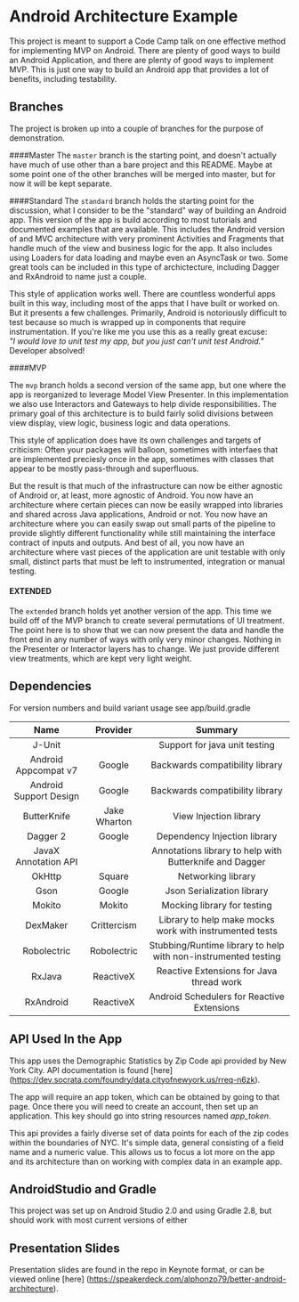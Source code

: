 Android Architecture Example
===
This project is meant to support a Code Camp talk on one effective method for implementing MVP on Android. There are plenty of good ways to build an Android Application, and there are plenty of good ways to implement MVP. This is just one way to build an Android app that provides a lot of benefits, including testability.

Branches
---
The project is broken up into a couple of branches for the purpose of demonstration. 

####Master
The `master` branch is the starting point, and doesn't actually have much of use other than a bare project and this README. Maybe at some point one of the other branches will be merged into master, but for now it will be kept separate.

####Standard
The `standard` branch holds the starting point for the discussion, what I consider to be the "standard" way of building an Android app. This version of the app is build according to most tutorials and documented examples that are available. This includes the Android version of and MVC architecture with very prominent Activities and Fragments that handle much of the view and business logic for the app. It also includes using Loaders for data loading and maybe even an AsyncTask or two. Some great tools can be included in this type of archictecture, including Dagger and RxAndroid to name just a couple.

This style of application works well. There are countless wonderful apps built in this way, including most of the apps that I have built or worked on. But it presents a few challenges. Primarily, Android is notoriously difficult to test because so much is wrapped up in components that require instrumentation. If you're like me you use this as a really great excuse:  
*"I would love to unit test my app, but you just can't unit test Android."*  
Developer absolved!

####MVP

The `mvp` branch holds a second version of the same app, but one where the app is reorganized to leverage Model View Presenter. In this implementation we also use Interactors and Gateways to help divide responsibilities. The primary goal of this architecture is to build fairly solid divisions between view display, view logic, business logic and data operations.

This style of application does have its own challenges and targets of criticism: Often your packages will balloon,  sometimes with interfaes that are implemented preciesly once in the app, sometimes with classes that appear to be mostly pass-through and superfluous. 

But the result is that much of the infrastructure can now be either agnostic of Android or, at least, more agnostic of Android. You now have an architecture where certain pieces can now be easily wrapped into libraries and shared across Java applications, Android or not. You now have an architecture where you can easily swap out small parts of the pipeline to provide slightly different functionality while still maintaining the interface contract of inputs and outputs. And best of all, you now have an architecture where vast pieces of the application are unit testable with only small, distinct parts that must be left to instrumented, integration or manual testing.

#### EXTENDED

The `extended` branch holds yet another version of the app. This time we build off of the MVP branch to create several permutations of UI treatment. The point here is to show that we can now present the data and handle the front end in any number of ways with only very minor changes. Nothing in the Presenter or Interactor layers has to change. We just provide different view treatments, which are kept very light weight.

Dependencies
---
For version numbers and build variant usage see app/build.gradle

| Name                 | Provider    | Summary |
|:--------------------:|:-----------:|:-------:|
| J-Unit               |             | Support for java unit testing |
| Android Appcompat v7 | Google      | Backwards compatibility library |
| Android Support Design | Google      | Backwards compatibility library |
| ButterKnife | Jake Wharton      | View Injection library |
| Dagger 2 | Google      | Dependency Injection library |
| JavaX Annotation API |       | Annotations library to help with Butterknife and Dagger |
| OkHttp | Square      | Networking library |
| Gson | Google      | Json Serialization library |
| Mokito | Mokito      | Mocking library for testing |
| DexMaker | Crittercism      | Library to help make mocks work with instrumented tests |
| Robolectric | Robolectric      | Stubbing/Runtime library to help with non-instrumented testing |
| RxJava | ReactiveX      | Reactive Extensions for Java thread work |
| RxAndroid | ReactiveX      | Android Schedulers for Reactive Extensions |

API Used In the App
---
This app uses the Demographic Statistics by Zip Code api provided by New York City. API documentation is found [here] (https://dev.socrata.com/foundry/data.cityofnewyork.us/rreq-n6zk). 

The app will require an app token, which can be obtained by going to that page. Once there you will need to create an account, then set up an application. This key should go into string resources named *app_token*.

This api provides a fairly diverse set of data points for each of the zip codes within the boundaries of NYC. It's simple data, general consisting of a field name and a numeric value. This allows us to focus a lot more on the app and its architecture than on working with complex data in an example app.

AndroidStudio and Gradle
---
This project was set up on Android Studio 2.0 and using Gradle 2.8, but should work with most current versions of either

Presentation Slides
---
Presentation slides are found in the repo in Keynote format, or can be viewed online [here] (https://speakerdeck.com/alphonzo79/better-android-architecture).